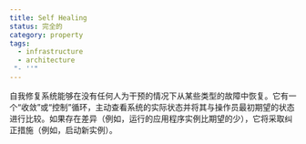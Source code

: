 ```yaml
---
title: Self Healing
status: 完全的
category: property
tags:
  - infrastructure
  - architecture
 "- ''"
---
```


自我修复系统能够在没有任何人为干预的情况下从某些类型的故障中恢复。它有一个“收敛”或“控制”循环，主动查看系统的实际状态并将其与操作员最初期望的状态进行比较。如果存在差异（例如，运行的应用程序实例比期望的少），它将采取纠正措施（例如，启动新实例）。
